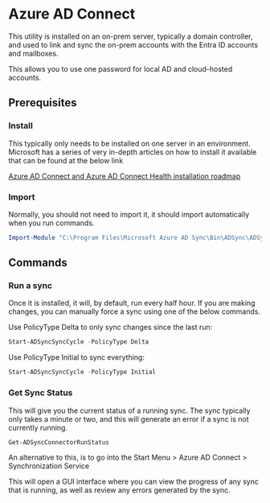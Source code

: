# Azure AD Connect

This utility is installed on an on-prem server, typically a domain controller, and used to link and sync the on-prem accounts with the Entra ID accounts and mailboxes.

This allows you to use one password for local AD and cloud-hosted accounts.

## Prerequisites

### Install

This typically only needs to be installed on one server in an environment. Microsoft has a series of very in-depth articles on how to install it available that can be found at the below link

[Azure AD Connect and Azure AD Connect Health installation roadmap](https://learn.microsoft.com/en-us/azure/active-directory/hybrid/connect/how-to-connect-install-roadmap)

### Import

Normally, you should not need to import it, it should import automatically when you run commands.

```PowerShell
Import-Module "C:\Program Files\Microsoft Azure AD Sync\Bin\ADSync\ADSync.psd1"
```

## Commands

### Run a sync

Once it is installed, it will, by default, run every half hour. If you are making changes, you can manually force a sync using one of the below commands.

Use PolicyType Delta to only sync changes since the last run:

```PowerShell
Start-ADSyncSyncCycle -PolicyType Delta
```

Use PolicyType Initial to sync everything:

```PowerShell
Start-ADSyncSyncCycle -PolicyType Initial
```

### Get Sync Status

This will give you the current status of a running sync. The sync typically only takes a minute or two, and this will generate an error if a sync is not currently running.

```PowerShell
Get-ADSyncConnectorRunStatus
```

An alternative to this, is to go into the Start Menu > Azure AD Connect > Synchronization Service

This will open a GUI interface where you can view the progress of any sync that is running, as well as review any errors generated by the sync.
